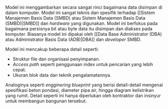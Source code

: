 Model ini menggambarkan secara sangat rinci bagaimana data disimpan di dalam komputer. Model ini sangat teknis dan spesifik terhadap [[Sistem Manajemen Basis Data (SMBD) atau Sistem Manajemen Basis Data (SMBD)|SMBD]] dan *hardware* yang digunakan. Model ini berfokus pada bagaimana persisnya bit atau byte data itu disimpan dan diakses pada komputer. Biasanya model ini dipakai oleh [[Data Base Administrator (DBA) atau Administrator Basis Data (ADB)|DBA]] dan *developer* SMBD. 

Model ini mencakup beberapa detail seperti:
- Struktur file dan organisasi penyimpanan.
- *Access path* seperti penggunaan index untuk pencarian yang lebih cepat.
- Ukuran blok data dan teknik pengalamatannya.

Analoginya seperti *engginering blueprint* yang berisi detail-detail mengenai spesifikasi beton pondasi, diameter pipa air, hingga diagram kelistrikan yang rumit. Detail seperti ini hanya diperlukan oleh kontraktor dan insinyur untuk membangun bangunan tersebut.